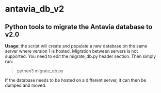 # antavia_db_v2
Python tools to migrate the Antavia database to v2.0
---
**Usage**: the script will create and populate a new database on the same server where version 1 is hosted. Migration between servers is not supported. You need to edit the migrate_db.py header section. Then simply run:

> python3 migrate_db.py

If the database needs to be hosted on a different server, it can then be dumped and moved.
